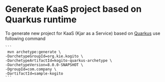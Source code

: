 # Generate KaaS project based on Quarkus runtime

To generate new project for KaaS (Kjar as a Service) based on [Quarkus](https://quarkus.io/) use following command

    ```
     mvn archetype:generate \
    -DarchetypeGroupId=org.kie.kogito \
    -DarchetypeArtifactId=kogito-quarkus-archetype \
    -DarchetypeVersion=8.0.0-SNAPSHOT \
    -DgroupId=com.company \
    -DartifactId=sample-kogito
    ```